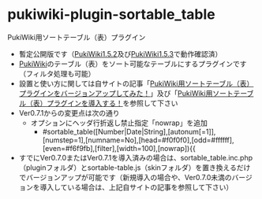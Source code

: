# pukiwiki-plugin-sortable_table

PukiWiki用ソートテーブル（表）プラグイン

- 暫定公開版です（[PukiWiki1.5.2](https://pukiwiki.osdn.jp/?PukiWiki/Download/1.5.2)及び[PukiWiki1.5.3](https://pukiwiki.osdn.jp/?PukiWiki/Download/1.5.3)で動作確認済）
- [PukiWiki](https://ja.wikipedia.org/wiki/PukiWiki)のテーブル（表）をソート可能なテーブルにするプラグインです（フィルタ処理も可能）
- 設置と使い方に関しては自サイトの記事「[PukiWiki用ソートテーブル（表）プラグインをバージョンアップしてみた！](https://dajya-ranger.com/pukiwiki/sortable-table-plugin-verup/)」及び「[PukiWiki用ソートテーブル（表）プラグインを導入する！](https://dajya-ranger.com/pukiwiki/sortable-table-plugin/)を参照して下さい
- Ver0.7.1からの変更点は次の通り
	- オプションにヘッダ行折返し禁止指定「nowrap」を追加
		- #sortable_table([Number|Date|String],[autonum[=1]],[numstep=1],[numname=No],[head=#f0f0f0],[odd=#ffffff],[even=#f6f9fb],[filter],[width=100],[nowrap]){{
- すでにVer0.7.0またはVer0.7.1を導入済みの場合は、sortable_table.inc.php（pluginフォルダ）とsortable-table.js（skinフォルダ）を置き換えるだけでバージョンアップが可能です（新規導入の場合や、Ver0.7.0未満のバージョンを導入している場合は、上記自サイトの記事を参照して下さい）
